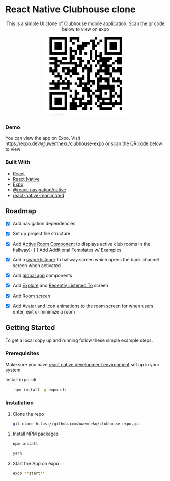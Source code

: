 
# React Native Clubhouse clone

<div align="center">
<p>
This is a simple UI clone of Clubhouse mobile application. Scan the qr code below to view on expo
</p>
<img src="./ScreenShots/qrCode.PNG"  />
</div>


### Demo

You can view the app on Expo. Visit  https://expo.dev/@uwemneku/clubhouse-expo or scan the QR code below to view



### Built With


* [React](https://reactjs.org/)
* [React Native](https://reactnative.dev/)
* [Expo](https://docs.expo.dev/)
* [@react-navigation/native](https://reactnavigation.org/)
* [react-native-reanimated](https://docs.swmansion.com/react-native-reanimated/)


<!-- ROADMAP -->
## Roadmap

- [x] Add navigation dependencies
- [x] Set up project file structure 
- [x] Add <a href="https://github.com/uwemneku/clubhouse-expo/blob/master/src/Screens/Hallway/components/ActiveRooms.tsx">Active Room Component</a> to displays active club rooms in the hallway)- [ ] Add Additional Templates w/ Examples
- [x] Add a <a href="https://github.com/uwemneku/clubhouse-expo/blob/master/src/Screens/Hallway/Hallway.tsx#L127">swipe listener</a> to hallway screen which opens the back channel screen when activated
- [x] Add <a href="https://github.com/uwemneku/clubhouse-expo/tree/master/src/components">global app</a>  components
- [x] Add <a href="https://github.com/uwemneku/clubhouse-expo/tree/master/src/Screens/Explore">Explore</a> and <a href="https://github.com/uwemneku/clubhouse-expo/tree/master/src/Screens/RecentlyListenedTo">Recently Listened To</a> screen 
- [x] Add <a href="https://github.com/uwemneku/clubhouse-expo/tree/master/src/Screens/Rooms">Room screen </a>  
- [x] Add Avatar and Icon animations to the room screen for when users enter, exit or minimize a room 



<!-- GETTING STARTED -->
## Getting Started
To get a local copy up and running follow these simple example steps.

### Prerequisites
<p>
Make sure you have <a href="https://reactnative.dev/docs/environment-setup"> react native development environment</a> set up in your system 

Install expo-cli
```sh
    npm install -g expo-cli
```
</a>

### Installation

1. Clone the repo
   ```sh
   git clone https://github.com/uwemneku/clubhouse-expo.git
   ```
2. Install NPM packages
   ```sh
   npm install
   ```
   ```sh
   yarn
   ```

3. Start the App on expo
   ```sh
   expo **start**
   ```





